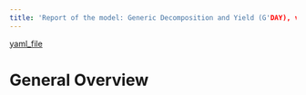 ```yaml
---
title: 'Report of the model: Generic Decomposition and Yield (G'DAY), version: 1'
---
```

[yaml_file](data/VerosTestModels/Comins1993EA.yaml)  
  
  
  
# General Overview  
  
